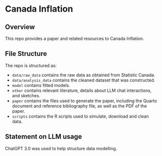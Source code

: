 # Canada Inflation

## Overview

This repo provides a paper and related resources to Canada Inflation.

## File Structure

The repo is structured as:

-   `data/raw_data` contains the raw data as obtained from Statistic Canada.
-   `data/analysis_data` contains the cleaned dataset that was constructed.
-   `model` contains fitted models. 
-   `other` contains relevant literature, details about LLM chat interactions, and sketches.
-   `paper` contains the files used to generate the paper, including the Quarto document and reference bibliography file, as well as the PDF of the paper. 
-   `scripts` contains the R scripts used to simulate, download and clean data.


## Statement on LLM usage

ChatGPT 3.0 was used to help structure data modelling.
